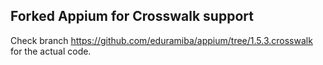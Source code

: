 ## Forked Appium for Crosswalk support

Check branch https://github.com/eduramiba/appium/tree/1.5.3.crosswalk for the actual code.
